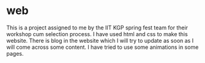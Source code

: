 # web
This is a project assigned to me by the IIT KGP  spring fest team for their workshop cum selection process. I have used html and css to make this
website. There is blog in the website which I will try to update as soon as I will come across some content. I have tried to use some animations in 
some pages.
